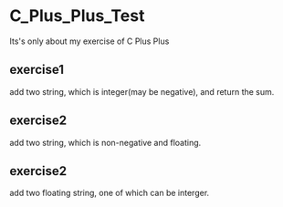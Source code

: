 # C_Plus_Plus_Test
Its's only about my exercise of C Plus Plus
## exercise1 
add two string, which is integer(may be negative), and return the sum. 
## exercise2
add two string, which is non-negative and floating.
## exercise2
add two floating string, one of which can be interger.
